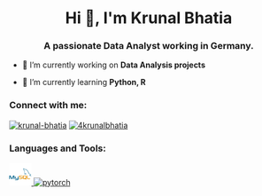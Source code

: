 <h1 align="center">Hi 👋, I'm Krunal Bhatia</h1>
<h3 align="center">A passionate Data Analyst working in Germany.</h3>

- 🔭 I’m currently working on **Data Analysis projects**

- 🌱 I’m currently learning **Python, R**

<h3 align="left">Connect with me:</h3>
<p align="left">
<a href="https://linkedin.com/in/krunal-bhatia" target="blank"><img align="center" src="https://raw.githubusercontent.com/rahuldkjain/github-profile-readme-generator/master/src/images/icons/Social/linked-in-alt.svg" alt="krunal-bhatia" height="30" width="40" /></a>
<a href="https://instagram.com/4krunalbhatia" target="blank"><img align="center" src="https://raw.githubusercontent.com/rahuldkjain/github-profile-readme-generator/master/src/images/icons/Social/instagram.svg" alt="4krunalbhatia" height="30" width="40" /></a>
</p>

<h3 align="left">Languages and Tools:</h3>
<p align="left"> <a href="https://www.mysql.com/" target="_blank" rel="noreferrer"> <img src="https://raw.githubusercontent.com/devicons/devicon/master/icons/mysql/mysql-original-wordmark.svg" alt="mysql" width="40" height="40"/> </a> <a href="https://pytorch.org/" target="_blank" rel="noreferrer"> <img src="https://www.vectorlogo.zone/logos/pytorch/pytorch-icon.svg" alt="pytorch" width="40" height="40"/> </a> </p>
